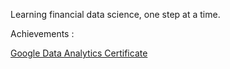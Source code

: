 Learning financial data science, one step at a time.

Achievements :

[Google Data Analytics Certificate](https://www.credly.com/badges/a7112ca5-f944-4985-8271-230a6eb47fcc/public_url)
